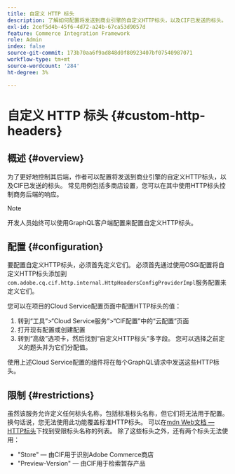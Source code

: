 ```yaml
---
title: 自定义 HTTP 标头
description: 了解如何配置将发送到商业引擎的自定义HTTP标头，以及CIF已发送的标头。
exl-id: 2cef5d4b-45f6-4d72-a24b-67ca53d9057d
feature: Commerce Integration Framework
role: Admin
index: false
source-git-commit: 173b70aa6f9ad848d0f80923407bf07540987071
workflow-type: tm+mt
source-wordcount: '284'
ht-degree: 3%

---
```


# 自定义 HTTP 标头 {#custom-http-headers}

## 概述 {#overview}

为了更好地控制其后端，作者可以配置将发送到商业引擎的自定义HTTP标头，以及CIF已发送的标头。 常见用例包括多商店设置，您可以在其中使用HTTP标头控制商务后端的响应。

>[!NOTE]
>
>开发人员始终可以使用GraphQL客户端配置来配置自定义HTTP标头。
>

## 配置 {#configuration}

要配置自定义HTTP标头，必须首先定义它们。 必须首先通过使用OSGi配置将自定义HTTP标头添加到`com.adobe.cq.cif.http.internal.HttpHeadersConfigProviderImpl`服务配置来定义它们。

您可以在项目的Cloud Service配置页面中配置HTTP标头的值：

1. 转到“工具”>“Cloud Service服务”>“CIF配置”中的“云配置”页面
1. 打开现有配置或创建配置
1. 转到“高级”选项卡，然后找到“自定义HTTP标头”多字段。 您可以选择之前定义的题头并为它们分配值。

使用上述Cloud Service配置的组件将在每个GraphQL请求中发送这些HTTP标头。

## 限制 {#restrictions}

虽然该服务允许定义任何标头名称，包括标准标头名称，但它们将无法用于配置。 换句话说，您无法使用此功能覆盖标准HTTP标头。 可以在[mdn Web文档 — HTTP标头](https://developer.mozilla.org/en-US/docs/Web/HTTP/Headers)下找到受限标头名称的列表。 除了这些标头之外，还有两个标头无法使用：

* &quot;Store&quot; — 由CIF用于识别Adobe Commerce商店
* &quot;Preview-Version&quot; — 由CIF用于检索暂存产品
